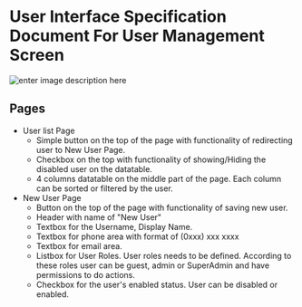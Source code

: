 # User Interface Specification Document For User Management Screen
![enter image description here](https://lists.office.com/Images/969df1bb-97b6-44ef-9108-dc18a5fd96c2/298428f6-6729-4501-a9de-dcaf554877fe/T1RGZ5H7YQMWKPQXFLFIUG5UQ1/c2f1cb7e-5022-433a-93a2-1ac0b6ec1015)

## Pages

 - User list Page
   - Simple button on the top of the page with functionality of redirecting user to New User Page.
   - Checkbox on the top with functionality of showing/Hiding the disabled user on the datatable.
   - 4 columns datatable on the middle part of the page. Each column can be sorted or filtered by the user.
  - New User Page
	- Button on the top of the page with functionality of saving new user.
	- Header with name of "New User"
	- Textbox for the Username, Display Name. 
	- Textbox for phone area with format of (0xxx) xxx xxxx
	- Textbox for email area.
	- Listbox for User Roles. User roles needs to be defined. According to these roles user can be guest, admin or SuperAdmin and have permissions to do actions.
	- Checkbox for the user's enabled status. User can be disabled or enabled.
